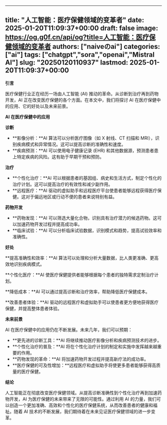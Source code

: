 
---
title: "人工智能：医疗保健领域的变革者"
date: 2025-01-20T11:09:37+00:00
draft: false
image: https://og.g0f.cn/api/og?title=人工智能：医疗保健领域的变革者
authors: ["naiveのai"]
categories: ["ai"]
tags: ["chatgpt","sora","openai","Mistral AI"]
slug: "20250120110937"
lastmod: 2025-01-20T11:09:37+00:00
---
**引言**

医疗保健行业正在经历一场由人工智能 (AI) 推动的革命。从诊断到治疗再到药物开发，AI 正在改变医疗保健的各个方面。在本文中，我们将探讨 AI 在医疗保健中的应用、它的好处以及未来前景。

**AI 在医疗保健中的应用**

**诊断**

* **影像分析：**AI 算法可以分析医疗图像（如 X 射线、CT 扫描和 MRI），识别疾病模式和异常情况。这可以提高诊断的准确性和速度。
* **疾病预测：**AI 可以使用电子健康记录 (EHR) 和其他数据源，预测患者患上特定疾病的风险。这有助于早期干预和预防。

**治疗**

* **个性化治疗：**AI 可以根据患者的基因组、病史和生活方式，制定个性化的治疗计划。这可以提高治疗的有效性和减少副作用。
* **远程医疗：**AI 驱动的虚拟助手和远程医疗平台使患者能够远程获得医疗保健。这对于偏远地区或行动不便的患者来说特别有益。

**药物开发**

* **药物发现：**AI 可以筛选大量化合物，识别具有治疗潜力的候选药物。这可以加速药物开发过程并提高成功率。
* **临床试验：**AI 可以分析临床试验数据，识别模式和趋势，提高试验效率和准确性。

**好处**

**提高准确性和效率：**AI 算法可以处理和分析大量数据，比人类更准确、更高效地识别疾病模式。

**个性化医疗：**AI 使医疗保健提供者能够根据每个患者的独特需求定制治疗计划。

**降低成本：**AI 可以通过提高诊断和治疗效率，帮助降低医疗保健成本。

**改善患者体验：**AI 驱动的远程医疗和虚拟助手可以使患者更方便地获得医疗保健，并提高整体患者体验。

**未来前景**

AI 在医疗保健中的应用仍在不断发展。未来几年，我们可以预期：

* **更先进的诊断工具：**AI 将继续推动医疗影像分析和疾病预测技术的进步。
* **个性化治疗的普及：**AI 将在个性化治疗计划的制定和实施中发挥越来越重要的作用。
* **药物发现的革命：**AI 将加速药物开发过程并提高新疗法的成功率。
* **医疗保健的可及性增加：**远程医疗和虚拟助手将使更多患者能够获得高质量的医疗保健。

**结论**

人工智能正在彻底改变医疗保健领域。从提高诊断准确性到个性化治疗再到加速药物开发，AI 为医疗保健的未来带来了无限的可能性。通过利用 AI 的力量，我们可以创造一个更加准确、高效和个性化的医疗保健系统，从而改善患者的健康和福祉。随着 AI 技术的不断发展，我们期待着在未来见证医疗保健领域的进一步变革。